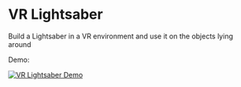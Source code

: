 # VR Lightsaber
 Build a Lightsaber in a VR environment and use it on the objects lying around 

Demo:

[![VR Lightsaber Demo](https://img.youtube.com/vi/eJxUituo914/0.jpg)](https://www.youtube.com/watch?v=eJxUituo914 "VR Lightsaber Demo")


